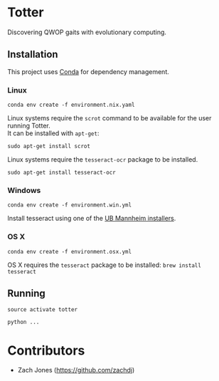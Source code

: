 # Totter
Discovering QWOP gaits with evolutionary computing.

## Installation

This project uses [Conda](https://conda.io/docs/user-guide/install/index.html) for dependency management.

### Linux

`conda env create -f environment.nix.yaml`

Linux systems require the `scrot` command to be available for the user running Totter.  
It can be installed with `apt-get`:

`sudo apt-get install scrot`

Linux systems require the `tesseract-ocr` package to be installed.

`sudo apt-get install tesseract-ocr`

### Windows

`conda env create -f environment.win.yml`

Install tesseract using one of the [UB Mannheim installers](https://github.com/UB-Mannheim/tesseract/wiki).


### OS X

`conda env create -f environment.osx.yml`

OS X requires the `tesseract` package to be installed:
`brew install tesseract`

## Running 

`source activate totter`

`python ...`

# Contributors
- Zach Jones (https://github.com/zachdj)
